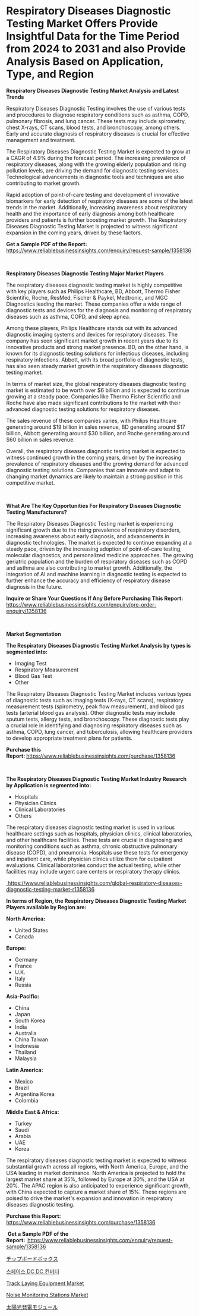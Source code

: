 <p><h1>Respiratory Diseases Diagnostic Testing Market Offers Provide Insightful Data for the Time Period from 2024 to 2031 and also Provide Analysis Based on Application, Type, and Region</h1></p><p><strong>Respiratory Diseases Diagnostic Testing Market Analysis and Latest Trends</strong></p>
<p><p>Respiratory Diseases Diagnostic Testing involves the use of various tests and procedures to diagnose respiratory conditions such as asthma, COPD, pulmonary fibrosis, and lung cancer. These tests may include spirometry, chest X-rays, CT scans, blood tests, and bronchoscopy, among others. Early and accurate diagnosis of respiratory diseases is crucial for effective management and treatment.</p><p>The Respiratory Diseases Diagnostic Testing Market is expected to grow at a CAGR of 4.9% during the forecast period. The increasing prevalence of respiratory diseases, along with the growing elderly population and rising pollution levels, are driving the demand for diagnostic testing services. Technological advancements in diagnostic tools and techniques are also contributing to market growth.</p><p>Rapid adoption of point-of-care testing and development of innovative biomarkers for early detection of respiratory diseases are some of the latest trends in the market. Additionally, increasing awareness about respiratory health and the importance of early diagnosis among both healthcare providers and patients is further boosting market growth. The Respiratory Diseases Diagnostic Testing Market is projected to witness significant expansion in the coming years, driven by these factors.</p></p>
<p><strong>Get a Sample PDF of the Report:&nbsp;</strong> <a href="https://www.reliablebusinessinsights.com/enquiry/request-sample/1358136">https://www.reliablebusinessinsights.com/enquiry/request-sample/1358136</a></p>
<p>&nbsp;</p>
<p><strong>Respiratory Diseases Diagnostic Testing Major Market Players</strong></p>
<p><p>The respiratory diseases diagnostic testing market is highly competitive with key players such as Philips Healthcare, BD, Abbott, Thermo Fisher Scientific, Roche, ResMed, Fischer & Paykel, Medtronic, and MGC Diagnostics leading the market. These companies offer a wide range of diagnostic tests and devices for the diagnosis and monitoring of respiratory diseases such as asthma, COPD, and sleep apnea.</p><p>Among these players, Philips Healthcare stands out with its advanced diagnostic imaging systems and devices for respiratory diseases. The company has seen significant market growth in recent years due to its innovative products and strong market presence. BD, on the other hand, is known for its diagnostic testing solutions for infectious diseases, including respiratory infections. Abbott, with its broad portfolio of diagnostic tests, has also seen steady market growth in the respiratory diseases diagnostic testing market.</p><p>In terms of market size, the global respiratory diseases diagnostic testing market is estimated to be worth over $6 billion and is expected to continue growing at a steady pace. Companies like Thermo Fisher Scientific and Roche have also made significant contributions to the market with their advanced diagnostic testing solutions for respiratory diseases.</p><p>The sales revenue of these companies varies, with Philips Healthcare generating around $19 billion in sales revenue, BD generating around $17 billion, Abbott generating around $30 billion, and Roche generating around $60 billion in sales revenue.</p><p>Overall, the respiratory diseases diagnostic testing market is expected to witness continued growth in the coming years, driven by the increasing prevalence of respiratory diseases and the growing demand for advanced diagnostic testing solutions. Companies that can innovate and adapt to changing market dynamics are likely to maintain a strong position in this competitive market.</p></p>
<p>&nbsp;</p>
<p><strong>What Are The Key Opportunities For Respiratory Diseases Diagnostic Testing Manufacturers?</strong></p>
<p><p>The Respiratory Diseases Diagnostic Testing market is experiencing significant growth due to the rising prevalence of respiratory disorders, increasing awareness about early diagnosis, and advancements in diagnostic technologies. The market is expected to continue expanding at a steady pace, driven by the increasing adoption of point-of-care testing, molecular diagnostics, and personalized medicine approaches. The growing geriatric population and the burden of respiratory diseases such as COPD and asthma are also contributing to market growth. Additionally, the integration of AI and machine learning in diagnostic testing is expected to further enhance the accuracy and efficiency of respiratory disease diagnosis in the future.</p></p>
<p><strong>Inquire or Share Your Questions If Any Before Purchasing This Report:</strong> <a href="https://www.reliablebusinessinsights.com/enquiry/pre-order-enquiry/1358136">https://www.reliablebusinessinsights.com/enquiry/pre-order-enquiry/1358136</a></p>
<p>&nbsp;</p>
<p><strong>Market Segmentation</strong></p>
<p><strong>The Respiratory Diseases Diagnostic Testing Market Analysis by types is segmented into:</strong></p>
<p><ul><li>Imaging Test</li><li>Respiratory Measurement</li><li>Blood Gas Test</li><li>Other</li></ul></p>
<p><p>The Respiratory Diseases Diagnostic Testing Market includes various types of diagnostic tests such as imaging tests (X-rays, CT scans), respiratory measurement tests (spirometry, peak flow measurement), and blood gas tests (arterial blood gas analysis). Other diagnostic tests may include sputum tests, allergy tests, and bronchoscopy. These diagnostic tests play a crucial role in identifying and diagnosing respiratory diseases such as asthma, COPD, lung cancer, and tuberculosis, allowing healthcare providers to develop appropriate treatment plans for patients.</p></p>
<p><strong>Purchase this Report:&nbsp;</strong><a href="https://www.reliablebusinessinsights.com/purchase/1358136">https://www.reliablebusinessinsights.com/purchase/1358136</a></p>
<p>&nbsp;</p>
<p><strong>The Respiratory Diseases Diagnostic Testing Market Industry Research by Application is segmented into:</strong></p>
<p><ul><li>Hospitals</li><li>Physician Clinics</li><li>Clinical Laboratories</li><li>Others</li></ul></p>
<p><p>The respiratory diseases diagnostic testing market is used in various healthcare settings such as hospitals, physician clinics, clinical laboratories, and other healthcare facilities. These tests are crucial in diagnosing and monitoring conditions such as asthma, chronic obstructive pulmonary disease (COPD), and pneumonia. Hospitals use these tests for emergency and inpatient care, while physician clinics utilize them for outpatient evaluations. Clinical laboratories conduct the actual testing, while other facilities may include urgent care centers or respiratory therapy clinics.</p></p>
<p><a href="https://www.reliablebusinessinsights.com/global-respiratory-diseases-diagnostic-testing-market-r1358136">&nbsp;https://www.reliablebusinessinsights.com/global-respiratory-diseases-diagnostic-testing-market-r1358136</a></p>
<p><strong>In terms of Region, the Respiratory Diseases Diagnostic Testing Market Players available by Region are:</strong></p>
<p>
    <p> <strong> North America: </strong>
        <ul>
            <li>United States</li>
            <li>Canada</li>
        </ul>
        </p> 
    <p> <strong> Europe: </strong>
        <ul>
            <li>Germany</li>
            <li>France</li>
            <li>U.K.</li>
            <li>Italy</li>
            <li>Russia</li>
        </ul>
        </p> 
    <p> <strong> Asia-Pacific: </strong>
        <ul>
            <li>China</li>
            <li>Japan</li>
            <li>South Korea</li>
            <li>India</li>
            <li>Australia</li>
            <li>China Taiwan</li>
            <li>Indonesia</li>
            <li>Thailand</li>
            <li>Malaysia</li>
        </ul>
        </p> 
    <p> <strong> Latin America: </strong>
        <ul>
            <li>Mexico</li>
            <li>Brazil</li>
            <li>Argentina Korea</li>
            <li>Colombia</li>
        </ul>
        </p> 
    <p> <strong> Middle East & Africa: </strong>
        <ul>
            <li>Turkey</li>
            <li>Saudi</li>
            <li>Arabia</li>
            <li>UAE</li>
            <li>Korea</li>
        </ul>
    </p>
    </p>
<p><p>The respiratory diseases diagnostic testing market is expected to witness substantial growth across all regions, with North America, Europe, and the USA leading in market dominance. North America is projected to hold the largest market share at 35%, followed by Europe at 30%, and the USA at 20%. The APAC region is also anticipated to experience significant growth, with China expected to capture a market share of 15%. These regions are poised to drive the market's expansion and innovation in respiratory diseases diagnostic testing.</p></p>
<p><strong>Purchase this Report: </strong><a href="https://www.reliablebusinessinsights.com/purchase/1358136">https://www.reliablebusinessinsights.com/purchase/1358136</a></p>
<p>&nbsp;<strong>Get a Sample PDF of the Report:&nbsp;&nbsp;</strong><a href="https://www.reliablebusinessinsights.com/enquiry/request-sample/1358136">https://www.reliablebusinessinsights.com/enquiry/request-sample/1358136</a></p>
<p><strong></strong></p>
<p><p><a href="https://github.com/EstaSprer20231/Market-Research-Report-List-2/blob/main/1601662166385.md">チップボードボックス</a></p><p><a href="https://github.com/crfsywufhm81415/Market-Research-Report-List-2/blob/main/8136776179571.md">스페이스 DC DC 컨버터</a></p><p><a href="https://github.com/lylyparadise/Market-Research-Report-List-4/blob/main/track-laying-equipment-market.md">Track Laying Equipment Market</a></p><p><a href="https://github.com/GroverBarry/Market-Research-Report-List-6/blob/main/noise-monitoring-stations-market.md">Noise Monitoring Stations Market</a></p><p><a href="https://github.com/klon646/Market-Research-Report-List-2/blob/main/8830068166386.md">太陽光発電モジュール</a></p></p>